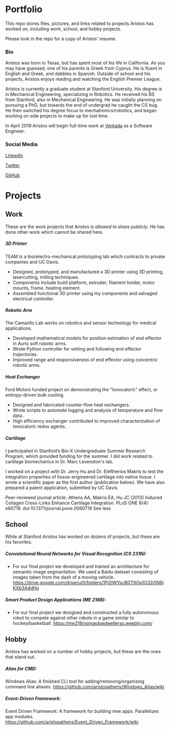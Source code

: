 # Portfolio
This repo stores files, pictures, and links related to projects Aristos has worked on, including work, school, and hobby projects.

Please look in the repo for a copy of Aristos' resume.

### Bio
Aristos was born in Texas, but has spent most of his life in California. As you may have guessed, one of his parents is Greek from Cyprus. He is fluent in English and Greek, and dabbles in Spanish. Outside of school and his projects, Aristos enjoys reading and watching the English Premier League.

Aristos is currently a graduate student at Stanford University. His degree is in Mechanical Engineering, specializing in Robotics. He received his BS from Stanford, also in Mechanical Engineering. He was initially planning on pursuing a PhD, but towards the end of undergrad he caught the CS bug. He then switched his degree focus to mechatronics/robotics, and began working on side projects to make up for lost time.

In April 2019 Aristos will begin full-time work at [Verkada](https://www.verkada.com/) as a Software Engineer.

### Social Media
[LinkedIn](https://www.linkedin.com/in/aristos-athens-3a2635102)

[Twitter](https://twitter.com/AristosAthens)

[GitHub](https://github.com/aristosathens)

# Projects

## Work
These are the work projects that Aristos is *allowed to share publicly*. He has done other work which cannot be shared here.

##### 3D Printer
TEAM is a bio/electro-mechanical prototyping lab which contracts to private companies and UC Davis.
-	Designed, prototyped, and manufactured a 3D printer using 3D printing, lasercutting, milling techniques.
-	Components include build platform, extruder, filament holder, motor mounts, frame, heating element.
-	Assembled functional 3D printer using my components and salvaged electrical controller.

##### Robotic Arm
The Camarillo Lab works on robotics and sensor technology for medical applications.
-	Developed mathematical models for position estimation of end effector in Auris soft robotic arms.
-	Wrote Python controller for setting and following end effector trajectories.
-	Improved range and responsiveness of end effector using concentric robotic arms.

##### Heat Exchanger
Ford Motors funded project on demonstrating the "Ionocaloric" effect, or entropy-driven bulk cooling.
-	Designed and fabricated counter-flow heat exchangers.
-	Wrote scripts to automate logging and analysis of temperature and flow data.
-	High efficiency exchanger contributed to improved characterization of Ionocaloric redox agents.

##### Cartilage
I participated in Stanford’s Bio-X Undergraduate Summer Research Program, which provided funding for the summer. I did work related to cartilage biomechanics in Dr. Marc Levenston's lab.

I worked on a project with Dr. Jerry Hu and Dr. Eleftherios Makris to test the integration properties of tissue-engineered cartilage into native tissue. I wrote a scientific paper as the first author (publication below). We have also prepared a patent application, submitted by UC Davis.

Peer-reviewed journal article: 
Athens AA, Makris EA, Hu JC (2013) Induced Collagen Cross-Links Enhance Cartilage Integration. PLoS ONE 8(4): e60719. doi:10.1371/journal.pone.0060719 See less


## School
While at Stanford Aristos has worked on dozens of projects, but these are his favorites.

##### Convolutional Neural Networks for Visual Recognition (CS 231N):
- For our final project we developed and trained an architecture for semantic image segmantation. We used a Baidu dataset consisting of images taken from the dash of a moving vehicle.
https://drive.google.com/drive/u/0/folders/1Pj2IWYqJ80T9Op1O32jSN8jKXb3A4dHo

##### Smart Product Design Applications (ME 218B):
- For our final project we designed and constructed a fully autonomous robot to compete against other robots in a game similar to hockey/basketball.
https://me218risingedgedwellerss.weebly.com/

## Hobby
Aristos has worked on a number of hobby projects, but these are the ones that stand out.

##### Alias for CMD:
Windows Alias: A finished CLI tool for adding/removing/organizing command line aliases.
https://github.com/aristosathens/Windows_Alias/wiki

##### Event-Driven Framework:
Event Driven Framework: A framework for building new apps. Parallelizes app modules. 
https://github.com/aristosathens/Event_Driven_Framework/wiki

